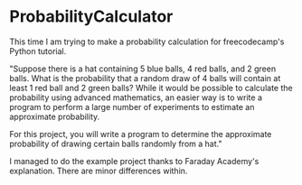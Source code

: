 # ProbabilityCalculator
This time I am trying to make a probability calculation for freecodecamp's Python tutorial.

"Suppose there is a hat containing 5 blue balls, 4 red balls, and 2 green balls. What is the probability that a random draw of 4 balls will contain at least 1 red ball and 2 green balls? While it would be possible to calculate the probability using advanced mathematics, an easier way is to write a program to perform a large number of experiments to estimate an approximate probability.

For this project, you will write a program to determine the approximate probability of drawing certain balls randomly from a hat."

I managed to do the example project thanks to Faraday Academy's explanation. There are minor differences within.

